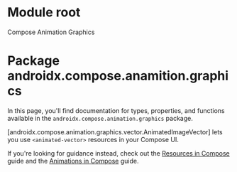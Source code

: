 # Module root

Compose Animation Graphics

# Package androidx.compose.anamition.graphics

In this page, you'll find documentation for types, properties, and functions available in the
`androidx.compose.animation.graphics` package.

[androidx.compose.animation.graphics.vector.AnimatedImageVector] lets you use `<animated-vector>`
resources in your Compose UI.

If you're looking for guidance instead, check out the
<a href="https://developer.android.com/jetpack/compose/resources" class="external" target="_blank">Resources in Compose</a>
guide and the
<a href="https://developer.android.com/jetpack/compose/animation" class="external" target="_blank">Animations in Compose</a>
guide.
